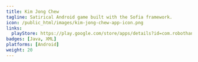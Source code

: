 ```yaml
---
title: Kim Jong Chew
tagline: Satirical Android game built with the Sofia framework.
icon: /public_html/images/kim-jong-chew-app-icon.png
links:
  playStore: https://play.google.com/store/apps/details?id=com.robothand.kimjongchew
badges: [Java, XML]
platforms: [Android]
weight: 20
---
```

